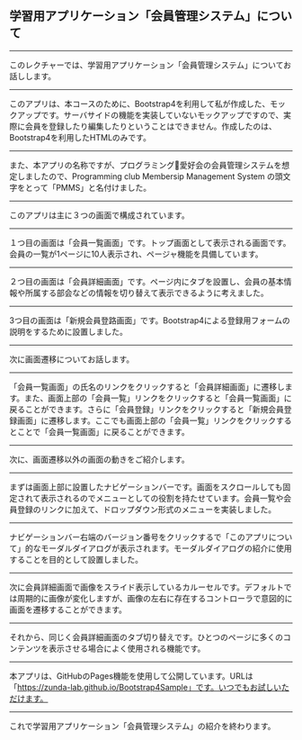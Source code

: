 ## 学習用アプリケーション「会員管理システム」について

---
このレクチャーでは、学習用アプリケーション「会員管理システム」についてお話しします。

---
このアプリは、本コースのために、Bootstrap4を利用して私が作成した、モックアップです。サーバサイドの機能を実装していないモックアップですので、実際に会員を登録したり編集したりということはできません。作成したのは、Bootstrap4を利用したHTMLのみです。

---
また、本アプリの名称ですが、プログラミング愛好会の会員管理システムを想定しましたので、Programming club Membersip Management System の頭文字をとって「PMMS」と名付けました。

---
このアプリは主に３つの画面で構成されています。

---
１つ目の画面は「会員一覧画面」です。トップ画面として表示される画面です。会員の一覧が1ページに10人表示され、ページャ機能を具備しています。

---
２つ目の画面は「会員詳細画面」です。ページ内にタブを設置し、会員の基本情報や所属する部会などの情報を切り替えて表示できるように考えました。

---
3つ目の画面は「新規会員登路画面」です。Bootstrap4による登録用フォームの説明をするために設置しました。

---
次に画面遷移についてお話します。

---
「会員一覧画面」の氏名のリンクをクリックすると「会員詳細画面」に遷移します。また、画面上部の「会員一覧」リンクをクリックすると「会員一覧画面」に戻ることができます。さらに「会員登録」リンクをクリックすると「新規会員登録画面」に遷移します。ここでも画面上部の「会員一覧」リンクをクリックするとことで「会員一覧画面」に戻ることができます。

---
次に、画面遷移以外の画面の動きをご紹介します。

---
まずは画面上部に設置したナビゲーションバーです。画面をスクロールしても固定されて表示されるのでメニューとしての役割を持たせています。会員一覧や会員登録のリンクに加えて、ドロップダウン形式のメニューを実装しました。

---
ナビゲーションバー右端のバージョン番号をクリックするで「このアプリについて」的なモーダルダイアログが表示されます。モーダルダイアログの紹介に使用することを目的として設置しました。

---
次に会員詳細画面で画像をスライド表示しているカルーセルです。デフォルトでは周期的に画像が変化しますが、画像の左右に存在するコントローラで意図的に画面を遷移することができます。

---
それから、同じく会員詳細画面のタブ切り替えです。ひとつのページに多くのコンテンツを表示させる場合によく使用される機能です。

---
本アプリは、GitHubのPages機能を使用して公開しています。URLは「https://zunda-lab.github.io/Bootstrap4Sample」です。いつでもお試しいただけます。

---
これで学習用アプリケーション「会員管理システム」の紹介を終わります。


